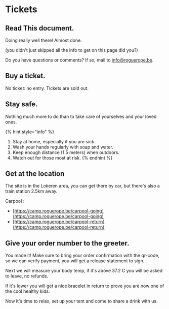 
# Tickets

## Read This document.

Doing really well there! Almost done.

\(you didn't just skipped all the info to get on this page did you?\)


Do you have questions or comments? If so, mail to [info@roguerope.be](mailto:info@roguerope.be).

## Buy a ticket.

No ticket: no entry. Tickets are sold out. 

## Stay safe.

Nothing much more to do than to take care of yourselves and your loved ones.

{% hint style="info" %}
1. Stay at home, especially if you are sick.
2. Wash your hands regularly with soap and water.
3. Keep enough distance \(1.5 meters\) when outdoors.
4. Watch out for those most at risk.
{% endhint %}

## Get at the location

The site is in the Lokeren area, you can get there by car, but there's also a train station 2.5km away.

Carpool :

* [https://camp.roguerope.be/carpool-going](https://camp.roguerope.be/carpool-going)
* [https://camp.roguerope.be/carpool-return](https://camp.roguerope.be/carpool-return)

## Give your order number to the greeter.

You made it! Make sure to bring your order confirmation with the qr-code, so we can verify payment, you will get a release statement to sign.

Next we will measure your body temp, if it's above 37.2 C you will be asked to leave, no refunds.

If it's lower you will get a nice bracelet in return to prove you are now one of the cool healthy kids.

Now it's time to relax, set up your tent and come to share a drink with us.